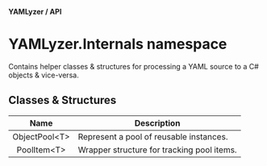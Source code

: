 __YAMLyzer / API__

# YAMLyzer.Internals namespace

Contains helper classes & structures for processing a YAML source to a C# objects & vice-versa.

## Classes & Structures

|         Name        | Description                                |
|:-------------------:|--------------------------------------------|
| ObjectPool&lt;T&gt; | Represent a pool of reusable instances.    |
| PoolItem&lt;T&gt;   | Wrapper structure for tracking pool items. |